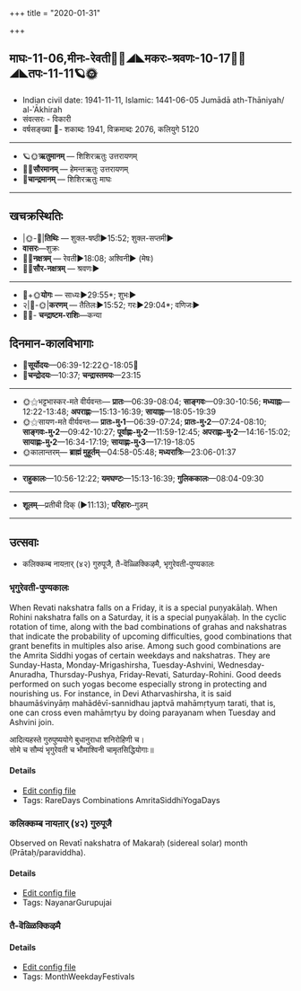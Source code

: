 +++
title = "2020-01-31"

+++
## माघः-11-06,मीनः-रेवती🌛🌌◢◣मकरः-श्रवणः-10-17🌌🌞◢◣तपः-11-11🪐🌞
- Indian civil date: 1941-11-11, Islamic: 1441-06-05 Jumādā ath-Thāniyah/ al-ʾĀkhirah
- संवत्सरः - विकारी
- वर्षसङ्ख्या 🌛- शकाब्दः 1941, विक्रमाब्दः 2076, कलियुगे 5120
___________________
- 🪐🌞**ऋतुमानम्** — शिशिरऋतुः उत्तरायणम्
- 🌌🌞**सौरमानम्** — हेमन्तऋतुः उत्तरायणम्
- 🌛**चान्द्रमानम्** — शिशिरऋतुः माघः
___________________


## खचक्रस्थितिः
- |🌞-🌛|**तिथिः** — शुक्ल-षष्ठी►15:52; शुक्ल-सप्तमी►  
- **वासरः**—शुक्रः  
- 🌌🌛**नक्षत्रम्** — रेवती►18:08; अश्विनी► (मेषः)  
- 🌌🌞**सौर-नक्षत्रम्** — श्रवणः►  
___________________
- 🌛+🌞**योगः** — साध्यः►29:55*; शुभः►  
- २|🌛-🌞|**करणम्** — तैतिलः►15:52; गरः►29:04*; वणिजः►  
- 🌌🌛- **चन्द्राष्टम-राशिः**—कन्या  


## दिनमान-कालविभागाः
- 🌅**सूर्योदयः**—06:39-12:22🌞️-18:05🌇  
- 🌛**चन्द्रोदयः**—10:37; **चन्द्रास्तमयः**—23:15  
___________________
- 🌞⚝भट्टभास्कर-मते वीर्यवन्तः— **प्रातः**—06:39-08:04; **साङ्गवः**—09:30-10:56; **मध्याह्नः**—12:22-13:48; **अपराह्णः**—15:13-16:39; **सायाह्नः**—18:05-19:39  
- 🌞⚝सायण-मते वीर्यवन्तः— **प्रातः-मु॰1**—06:39-07:24; **प्रातः-मु॰2**—07:24-08:10; **साङ्गवः-मु॰2**—09:42-10:27; **पूर्वाह्णः-मु॰2**—11:59-12:45; **अपराह्णः-मु॰2**—14:16-15:02; **सायाह्णः-मु॰2**—16:34-17:19; **सायाह्णः-मु॰3**—17:19-18:05  
- 🌞कालान्तरम्— **ब्राह्मं मुहूर्तम्**—04:58-05:48; **मध्यरात्रिः**—23:06-01:37  
___________________
- **राहुकालः**—10:56-12:22; **यमघण्टः**—15:13-16:39; **गुलिककालः**—08:04-09:30  
___________________
- **शूलम्**—प्रतीची दिक् (►11:13); **परिहारः**–गुडम्  
___________________

## उत्सवाः
- कलिक्कम्ब नायऩार् (४२) गुरुपूजै, तै-वॆळ्ळिक्किऴमै, भृगुरेवती-पुण्यकालः
### भृगुरेवती-पुण्यकालः

When Revati nakshatra falls on a Friday, it is a special puṇyakālaḥ. When Rohini nakshatra falls on a Saturday, it is a special puṇyakālaḥ. In the cyclic rotation of time, along with the bad combinations of grahas and nakshatras that indicate the probability of upcoming difficulties, good combinations that grant benefits in multiples also arise. Among such good combinations are the Amrita Siddhi yogas of certain weekdays and nakshatras. They are Sunday-Hasta, Monday-Mrigashirsha, Tuesday-Ashvini, Wednesday-Anuradha, Thursday-Pushya, Friday-Revati, Saturday-Rohini. Good deeds performed on such yogas become especially strong in protecting and nourishing us.
For instance, in Devi Atharvashirsha, it is said bhaumāśvinyāṃ mahādêvī-sannidhau japtvā mahāmṛtyuṃ tarati, that is, one can cross even mahāmṛtyu by doing parayanam when Tuesday and Ashvini join.

आदित्यहस्ते गुरुपुष्ययोगे बुधानुराधा शनिरोहिणी च।  
सोमे च सौम्यं भृगुरेवती च भौमाश्विनी चामृतसिद्धियोगाः॥



#### Details
- [Edit config file](https://github.com/jyotisham/adyatithi/tree/master/time_focus/amrita-siddhi/description_only/bhRgurEvatI-puNyakAlaH.toml)
- Tags: RareDays Combinations AmritaSiddhiYogaDays


### कलिक्कम्ब नायऩार् (४२) गुरुपूजै

Observed on Revatī nakshatra of Makaraḥ (sidereal solar) month (Prātaḥ/paraviddha). 

#### Details
- [Edit config file](https://github.com/jyotisham/adyatithi/tree/master/mahApuruSha/nAyanAr/sidereal_solar_month/nakshatra/10/27/kalikkamba%20nAyan2Ar%20%2842%29%20gurupUjai.toml)
- Tags: NayanarGurupujai


### तै-वॆळ्ळिक्किऴमै



#### Details
- [Edit config file](https://github.com/jyotisham/adyatithi/tree/master/tamil/description_only/tai~veLLikkizhamai.toml)
- Tags: MonthWeekdayFestivals

